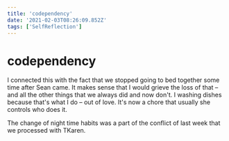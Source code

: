 ```yaml
---
title: 'codependency'
date: '2021-02-03T08:26:09.852Z'
tags: ['SelfReflection']
---
```


<!-- Exported from TiddlyWiki at 19:18, 22nd October 2022 -->

# codependency

I connected this with the fact that we stopped going to bed together some time after Sean came. It makes sense that I would grieve the loss of that – and all the other things that we always did and now don't. I washing dishes because that's what I do – out of love. It's now a chore that usually she controls who does it.

The change of  night time habits was a part of the conflict of last week that we processed with TKaren.
